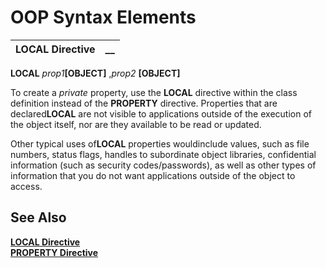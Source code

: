 # OOP Syntax Elements

**LOCAL Directive** |  **__**  
---|---  
  
**LOCAL** _prop1_**[OBJECT]** ,_prop2_ **[OBJECT]**

To create a _private_ property, use the **LOCAL** directive within the class definition instead of the **PROPERTY** directive. Properties that are declared**LOCAL** are not visible to applications outside of the execution of the object itself, nor are they available to be read or updated.

Other typical uses of**LOCAL** properties wouldinclude values, such as file numbers, status flags, handles to subordinate object libraries, confidential information (such as security codes/passwords), as well as other types of information that you do not want applications outside of the object to access.

## See Also

**[LOCAL Directive](../../../directives/local.md)  
[PROPERTY Directive](../../../directives/property.md)**
